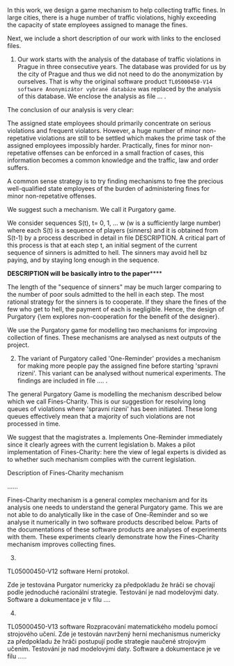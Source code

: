 In this work, we design a game mechanism to help collecting traffic
fines.
In large cities, there is a huge number of traffic violations, highly
exceeding the capacity of state employees assigned to manage the fines.

Next, we include a short description of our work with links to the
enclosed files.

1. Our work starts with the analysis of the database of traffic
violations in Prague in three consecutive years. The database was
provided for us by the city of Prague and thus we did not need to do the
anonymization by ourselves. That is why the original software product
`TL05000450-V14 software Anonymizátor vybrané databáze` was replaced by
the analysis of this database. We enclose the analysis as file ... .

The conclusion of our analysis is very clear:

The assigned state employees should primarily concentrate on serious
violations and frequent violators. However, a huge number of minor
non-repetative violations are still to be settled which makes the prime
task of the assigned employees impossibly harder. Practically, fines for
minor non-repetative offenses can be enforced in a small fraction of
cases, this information becomes a common knowledge and the traffic, law
and order suffers.

A common sense strategy is to try finding mechanisms to free the
precious well-qualified state employees of the burden of administering
fines for minor non-repetative offenses.

We suggest such a mechanism. We call it Purgatory game.

We consider sequences S(t), t= 0, 1, ... w (w is a sufficiently large
number) where each S(t) is a sequence of players (sinners)  and it is
obtained from S(t-1) by a process described in detail in file
DESCRIPTION. A critical part of this process is that at each step t, an
initial segment of the current sequence of sinners is admitted to hell.
The sinners may avoid hell bz paying, and by staying long enough in the
sequence.

******DESCRIPTION will be basically intro to the paper**********

The length of the "sequence of sinners" may be much larger comparing to
the number of poor souls admitted to the hell in each step. The most
rational strategy for the sinners is to cooperate. If they share the
fines of the few who get to hell, the payment of each is negligible.
Hence, the design of Purgatory {\em explores non-cooperation for the
benefit of the designer}.

We use the Purgatory game for modelling two mechanisms for improving
collection of fines. These mechanisms are analysed as next outputs of
the project.

2. The variant of Purgatory called 'One-Reminder' provides a mechanism
for making more people pay the assigned fine before starting
'spravni rizeni'. This variant can be analysed without numerical
experiments. The findings are included in file .... .

The general Purgatory Game is modelling the mechanism described below
which we call Fines-Charity. This is our suggestion for resolving long
queues of violations where 'spravni rizeni' has been initiated. These
long queues effectively mean that a majority of such violations are not
processed in time.

We suggest that the magistrates
a. Implements One-Reminder immediately since it clearly agrees with the
current legislation
b. Makes a pilot implementation of Fines-Charity: here the view of legal
experts is divided as to whether such mechanism complies with the
current legislation.

Description of Fines-Charity mechanism

......

Fines-Charity mechanism is a general complex mechanism and for its
analysis one needs to understand the general Purgatory game. This we are
not able to do analytically like in the case of One-Reminder and so we
analyse it numerically in two software products described below. Parts
of the documentations of these software products are analyses of
experiments with them. These experiments clearly demonstrate how the
Fines-Charity mechanism improves collecting fines.


3.
TL05000450-V12 software Herní protokol.

Zde je testována Purgator numericky za předpokladu že hráči se chovají
podle jednoduché racionální strategie. Testování je nad modelovými daty.
Software a dokumentace je v filu ....

4.
TL05000450-V13 software Rozpracování matematického modelu pomocí
strojového učení. Zde je testován navržený herní mechanismus numericky
za předpokladu že hráči postupují podle strategie naučené strojovým
učením. Testování je nad modelovými daty. Software a dokumentace je ve
filu .....

